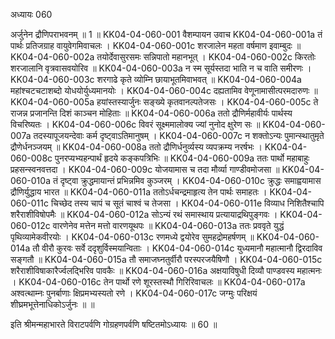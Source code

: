 अध्यायः 060

अर्जुनेन द्रौणिपराभवनम् ॥ 1 ॥
KK04-04-060-001	वैशम्पायन उवाच 
KK04-04-060-001a	तं पार्थः प्रतिजग्राह वायुवेगमिवाचलः ।
KK04-04-060-001c	शरजालेन महता वर्षमाण इवाम्बुदः ॥
KK04-04-060-002a	तयोर्देवासुरसमः सन्निपातो महानभूत् ।
KK04-04-060-002c	किरतोः शरजालानि वृत्रवासवयोरिव ॥
KK04-04-060-003a	न स्म सूर्यस्तदा भाति न च वाति समीरणः ।
KK04-04-060-003c	शरगाढे कृते व्योम्नि छायाभूतमिवाभवत् ॥
KK04-04-060-004a	महांश्चटचटाशब्दो योधयोर्युध्यमानयोः ।
KK04-04-060-004c	दह्यतामिव वेणूनामासीत्परमदारुणः ॥
KK04-04-060-005a	हयांस्तस्यार्जुनः सङ्ख्ये कृतवानल्पतेजसः ।
KK04-04-060-005c	ते राजन्न प्रजानन्ति दिशं काञ्चन मोहिताः ॥
KK04-04-060-006a	ततो द्रौणिर्महावीर्यः पार्थस्य विचरिष्यतः ।
KK04-04-060-006c	विवरं सूक्ष्ममालोक्य ज्यां नुनोद क्षुरेण सः ॥
KK04-04-060-007a	तदस्यापूजयन्देवाः कर्म दृष्ट्वाऽतिमानुषम् ।
KK04-04-060-007c	न शक्तोऽन्यः पुमान्स्थातुमृते द्रौणेर्धनञ्जयम् ॥
KK04-04-060-008a	ततो द्रौणिर्धनुर्व्यस्य व्यपक्रम्य नरर्षभः ।
KK04-04-060-008c	पुनरप्यभ्यहन्पार्थं हृदये कङ्कपत्रिभिः ॥
KK04-04-060-009a	ततः पार्थो महाबाहुः प्रहसन्स्वनवत्तदा ।
KK04-04-060-009c	योजयामास च तदा मौर्व्या गाण्डीवमोजसा ॥
KK04-04-060-010a	तं दृष्ट्वा क्रुद्धमायान्तं प्रभिन्नमिव कुञ्जरम् ।
KK04-04-060-010c	क्रुद्धः समाह्वयामास द्रौणिर्युद्धाय भारत ॥
KK04-04-060-011a	ततोऽर्धचन्द्रमाहृत्य तेन पार्थः समाहतः ।
KK04-04-060-011c	चिच्छेद तस्य चापं च सूतं चाश्वं च तेजसा ।
KK04-04-060-011e	विव्याध निशितैश्चापि शरैराशीविषोपमैः ॥
KK04-04-060-012a	सोऽन्यं रथं समास्थाय प्रत्यायाद्रथिपुङ्गवः ।
KK04-04-060-012c	वारणेनेव मत्तेन मत्तो वारणयूथपः ॥
KK04-04-060-013a	ततः प्रववृते युद्धं पृथिव्यामेकवीरयोः ।
KK04-04-060-013c	रणमध्ये द्वयोरेव सुमहद्रोमहर्षणम् ॥
KK04-04-060-014a	तौ वीरौ कुरवः सर्वे ददृशुर्विस्मयान्विताः ।
KK04-04-060-014c	युध्यमानौ महात्मानौ द्विरदाविव सङ्गतौ ॥
KK04-04-060-015a	तौ समाजघ्नतुर्वीरौ परस्परजयैषिणौ ।
KK04-04-060-015c	शरैराशीविषाकारैर्ज्वलद्भिरिव पावकैः ॥
KK04-04-060-016a	अक्षयाविषुधी दिव्यौ पाण्डवस्य महात्मनः ।
KK04-04-060-016c	तेन पार्थो रणे शूरस्तस्थौ गिरिरिवाचलः ॥
KK04-04-060-017a	अश्वत्थाम्नः पुनर्बाणाः क्षिप्रमभ्यस्यतो रणे ।
KK04-04-060-017c	जग्मुः परिक्षयं शीघ्रमभूत्तेनाधिकोऽर्जुनः ॥ ॥

इति श्रीमन्महाभारते विराटपर्वणि गोग्रहणपर्वणि षष्टितमोऽध्यायः ॥ 60 ॥
